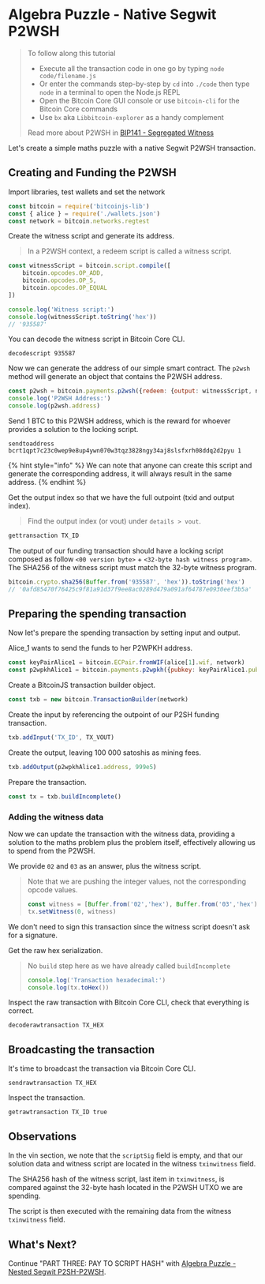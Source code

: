 # Algebra Puzzle - Native Segwit P2WSH

> To follow along this tutorial
>
> * Execute all the transaction code in one go by typing `node code/filename.js`   
> * Or enter the commands step-by-step by `cd` into `./code` then type `node` in a terminal to open the Node.js REPL   
> * Open the Bitcoin Core GUI console or use `bitcoin-cli` for the Bitcoin Core commands
> * Use `bx` aka `Libbitcoin-explorer` as a handy complement 
>
> Read more about P2WSH in [BIP141 - Segregated Witness](https://github.com/bitcoin/bips/blob/master/bip-0141.mediawiki#p2wsh)

Let's create a simple maths puzzle with a native Segwit P2WSH transaction.

## Creating and Funding the P2WSH

Import libraries, test wallets and set the network

```javascript
const bitcoin = require('bitcoinjs-lib')
const { alice } = require('./wallets.json')
const network = bitcoin.networks.regtest
```

Create the witness script and generate its address.

> In a P2WSH context, a redeem script is called a witness script.

```javascript
const witnessScript = bitcoin.script.compile([ 
    bitcoin.opcodes.OP_ADD, 
    bitcoin.opcodes.OP_5, 
    bitcoin.opcodes.OP_EQUAL
])

console.log('Witness script:')
console.log(witnessScript.toString('hex')) 
// '935587'
```

You can decode the witness script in Bitcoin Core CLI.

```text
decodescript 935587
```

Now we can generate the address of our simple smart contract. The `p2wsh` method will generate an object that contains the P2WSH address.

```javascript
const p2wsh = bitcoin.payments.p2wsh({redeem: {output: witnessScript, network}, network})
console.log('P2WSH Address:')
console.log(p2wsh.address)
```

Send 1 BTC to this P2WSH address, which is the reward for whoever provides a solution to the locking script.

```text
sendtoaddress bcrt1qpt7c23c0wep9e8up4ywn070w3tqz3828ngy34aj8slsfxrh08ddq2d2pyu 1
```

{% hint style="info" %}
We can note that anyone can create this script and generate the corresponding address, it will always result in the same address.
{% endhint %}

Get the output index so that we have the full outpoint \(txid and output index\).

> Find the output index \(or vout\) under `details > vout`.

```bash
gettransaction TX_ID
```

The output of our funding transaction should have a locking script composed as follow `<00 version byte>` + `<32-byte hash witness program>`. The SHA256 of the witness script must match the 32-byte witness program.

```javascript
bitcoin.crypto.sha256(Buffer.from('935587', 'hex')).toString('hex')
// '0afd85470f76425c9f81a91d37f9ee8ac0289d479a091af64787e0930eef3b5a'
```

## Preparing the spending transaction

Now let's prepare the spending transaction by setting input and output.

Alice\_1 wants to send the funds to her P2WPKH address.

```javascript
const keyPairAlice1 = bitcoin.ECPair.fromWIF(alice[1].wif, network)
const p2wpkhAlice1 = bitcoin.payments.p2wpkh({pubkey: keyPairAlice1.publicKey, network})
```

Create a BitcoinJS transaction builder object.

```javascript
const txb = new bitcoin.TransactionBuilder(network)
```

Create the input by referencing the outpoint of our P2SH funding transaction.

```javascript
txb.addInput('TX_ID', TX_VOUT)
```

Create the output, leaving 100 000 satoshis as mining fees.

```javascript
txb.addOutput(p2wpkhAlice1.address, 999e5)
```

Prepare the transaction.

```javascript
const tx = txb.buildIncomplete()
```

### Adding the witness data

Now we can update the transaction with the witness data, providing a solution to the maths problem plus the problem itself, effectively allowing us to spend from the P2WSH.

We provide `02` and `03` as an answer, plus the witness script.

> Note that we are pushing the integer values, not the corresponding opcode values.
>
> ```javascript
> const witness = [Buffer.from('02','hex'), Buffer.from('03','hex'), p2wsh.redeem.output]
> tx.setWitness(0, witness)
> ```

We don't need to sign this transaction since the witness script doesn't ask for a signature.

Get the raw hex serialization.

> No `build` step here as we have already called `buildIncomplete`
>
> ```javascript
> console.log('Transaction hexadecimal:')
> console.log(tx.toHex())
> ```

Inspect the raw transaction with Bitcoin Core CLI, check that everything is correct.

```text
decoderawtransaction TX_HEX
```

## Broadcasting the transaction

It's time to broadcast the transaction via Bitcoin Core CLI.

```text
sendrawtransaction TX_HEX
```

Inspect the transaction.

```text
getrawtransaction TX_ID true
```

## Observations

In the vin section, we note that the `scriptSig` field is empty, and that our solution data and witness script are located in the witness `txinwitness` field.

The SHA256 hash of the witness script, last item in `txinwitness`, is compared against the 32-byte hash located in the P2WSH UTXO we are spending.

The script is then executed with the remaining data from the witness `txinwitness` field.

## What's Next?

Continue "PART THREE: PAY TO SCRIPT HASH" with [Algebra Puzzle - Nested Segwit P2SH-P2WSH](algebra_puzzle_np2wsh.md).

